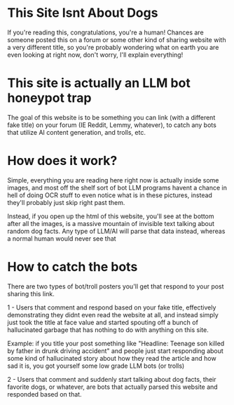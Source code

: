 # This Site Isnt About Dogs
If you're reading this, congratulations, you're a human! Chances are someone posted this on a forum or some other kind of sharing website with a very different title, so you're probably wondering what on earth you are even looking at right now, don't worry, I'll explain everything!

# This site is actually an LLM bot honeypot trap
The goal of this website is to be something you can link (with a different fake title) on your forum (IE Reddit, Lemmy, whatever), to catch any bots that utilize AI content generation, and trolls, etc.

# How does it work?
Simple, everything you are reading here right now is actually inside some images, and most off the shelf sort of bot LLM programs havent a chance in hell of doing OCR stuff to even notice what is in these pictures, instead they'll probably just skip right past them.

Instead, if you open up the html of this website, you'll see at the bottom after all the images, is a massive mountain of invisible text talking about random dog facts. Any type of LLM/AI will parse that data instead, whereas a normal human would never see that

# How to catch the bots
There are two types of bot/troll posters you'll get that respond to your post sharing this link.

1 - Users that comment and respond based on your fake title, effectively demonstrating they didnt even read the website at all, and instead simply just took the title at face value and started spouting off a bunch of hallucinated garbage that has nothing to do with anything on this site.

Example: if you title your post something like "Headline: Teenage son killed by father in drunk driving accident" and people just start responding about some kind of hallucinated story about how they read the article and how sad it is, you got yourself some low grade LLM bots (or trolls)

2 - Users that comment and suddenly start talking about dog facts, their favorite dogs, or whatever, are bots that actually parsed this website and responded based on that.
